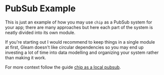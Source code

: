 # PubSub Example

This is just an example of how you may use `chip` as a PubSub system for your app; there are many approaches but here each part of the system is neatly divided into its own module. 

If you're starting out I would recommend to keep things in a single module at first, Gleam doesn't like circular dependencies so you may end up investing a lot of time into data modelling and organizing your system rather than making it work. 

For more context follow the guide [chip as a local pubsub](../../../guides/chip-as-a-local-pubsub.md).